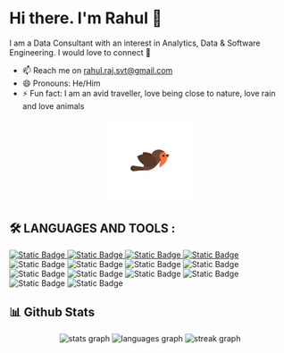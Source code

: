 
# Hi there. I'm Rahul 👋

I am a Data Consultant with an interest in Analytics, Data & Software Engineering. I would love to connect 🙂
- 📫 Reach me on rahul.raj.svt@gmail.com
- 😄 Pronouns: He/Him
- ⚡ Fun fact: I am an avid traveller, love being close to nature, love rain and love animals
 <div align="center">
  <img src="./bird-15708.gif" alt="Demo GIF" width="150" />
</div>
<!---
RahulRajSvt/RahulRajSvt is a ✨ special ✨ repository because its `README.md` (this file) appears on your GitHub profile.
You can click the Preview link to take a look at your changes.
--->

## :hammer_and_wrench: LANGUAGES AND TOOLS :

<div>
<a href="https://spark.apache.org/">
    <img alt="Static Badge" src="https://img.shields.io/badge/PySpark-as?style=plastic&logo=Apache%20Spark&logoColor=pink&labelColor=e&color=blue">
</a>
<a href="https://airflow.apache.org/">
    <img alt="Static Badge" src="https://img.shields.io/badge/Apache%20Airflow-as?style=plastic&logo=Apache%20Airflow&logoColor=pink&labelColor=e&color=blue">
</a>
<a href="https://www.postgresql.org/">
    <img alt="Static Badge" src="https://img.shields.io/badge/PostgreSQL-as?style=plastic&logo=PostgreSQL&logoColor=pink&labelColor=e&color=blue">
</a>
<a href="https://www.python.org/">
    <img alt="Static Badge" src="https://img.shields.io/badge/Python-as?style=plastic&logo=Python&logoColor=pink&labelColor=e&color=blue">
</a>
<img alt="Static Badge" src="https://img.shields.io/badge/Tableau-as?style=plastic&logo=Tableau&logoColor=pink&labelColor=e&color=blue">
<img alt="Static Badge" src="https://img.shields.io/badge/PowerBI-as?style=plastic&logo=PowerBI&logoColor=pink&labelColor=e&color=blue">
<img alt="Static Badge" src="https://img.shields.io/badge/Excel-as?style=plastic&logo=Microsoft%20Excel&logoColor=pink&labelColor=e&color=blue">
<img alt="Static Badge" src="https://img.shields.io/badge/Pandas-as?style=plastic&logo=Pandas&logoColor=pink&labelColor=e&color=blue">
<img alt="Static Badge" src="https://img.shields.io/badge/Numpy-as?style=plastic&logo=Numpy&logoColor=pink&labelColor=e&color=blue">
<img alt="Static Badge" src="https://img.shields.io/badge/Jupyter%20Notebook-as?style=plastic&logo=Jupyter&logoColor=pink&labelColor=e&color=blue">
<img alt="Static Badge" src="https://img.shields.io/badge/AWS%20S3-as?style=plastic&logo=Amazon%20S3&logoColor=pink&labelColor=e&color=blue">
<img alt="Static Badge" src="https://img.shields.io/badge/AWS%20Lambda-as?style=plastic&logo=Amazon%20Lambda&logoColor=pink&labelColor=e&color=blue">
<img alt="Static Badge" src="https://img.shields.io/badge/AWS%20Redshift-as?style=plastic&logo=Amazon%20Redshift&logoColor=pink&labelColor=e&color=blue">
<img alt="Static Badge" src="https://img.shields.io/badge/AWS%20Cloud-as?style=plastic&logo=Amazon%20AWS&logoColor=pink&labelColor=e&color=blue">


<h2>📊 Github Stats</h2>


<div align="center">
  <img src="https://github-readme-stats.vercel.app/api?username=RahulRajSvt&hide_title=false&hide_rank=true&show_icons=true&include_all_commits=true&count_private=true&disable_animations=false&theme=dracula&locale=en&hide_border=true&order=1" height="150" alt="stats graph"  />
  <img src="https://github-readme-stats.vercel.app/api/top-langs?username=RahulRajSvt&locale=en&hide_title=false&layout=compact&card_width=320&langs_count=5&theme=dracula&hide_border=true&order=2" height="150" alt="languages graph"  />
  <img src="https://streak-stats.demolab.com?user=RahulRajSvt&locale=en&mode=daily&theme=dracula&hide_border=true&border_radius=5&order=3" height="150" alt="streak graph"  />
</div>


</div>

